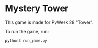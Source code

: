Mystery Tower
=============

This game is made for [PyWeek 28](https://pyweek.org/) "Tower".

To run the game, run:

    python3 run_game.py

